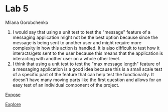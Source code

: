# Lab 5

Milana Gorobchenko


1. I would say that using a unit test to test the "message" feature of a messaging application might not be the best option because since the message is being sent to another user and might require more complexity in how this action is handled. It is also difficult to test how it interacts/gets sent to the user because this means that the application is interacting with another user on a whole other level.
2. I think that using a unit test to test the "max message length" feature of a messaging application is a good idea because this is a small scale test of a specific part of the feature that can help test the functionality. It doesn't have many moving parts like the first question and allows for an easy test of an individual component of the project.

[Expose](http://127.0.0.1:5500/expose.html)

[Explore](http://127.0.0.1:5500/explore.html)


